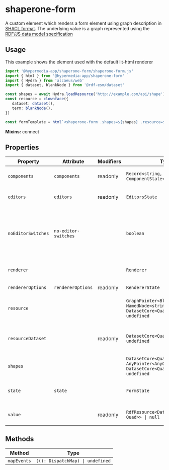 # shaperone-form

A custom element which renders a form element using graph description in [SHACL format](http://datashapes.org/forms.html).
The underlying value is a graph represented using the [RDF/JS data model specification](https://rdf.js.org/data-model-spec/)

## Usage

This example shows the element used with the default lit-html renderer

```typescript
import '@hypermedia-app/shaperone-form/shaperone-form.js'
import { html } from '@hypermedia-app/shaperone-form'
import { Hydra } from 'alcaeus/web'
import { dataset, blankNode } from '@rdf-esm/dataset'

const shapes = await Hydra.loadResource('http://example.com/api/shape')
const resource = clownface({
   dataset: dataset(),
   term: blankNode(),
})

const formTemplate = html`<shaperone-form .shapes=${shapes} .resource=${resource}></shaperone-form>`
```

**Mixins:** connect

## Properties

| Property           | Attribute            | Modifiers | Type                                             | Default | Description                                      |
|--------------------|----------------------|-----------|--------------------------------------------------|---------|--------------------------------------------------|
| `components`       | `components`         | readonly  | `Record<string, ComponentState<TemplateResult>>` |         | Gets the state of the editor components          |
| `editors`          | `editors`            | readonly  | `EditorsState`                                   |         | Gets the state of the DASH editors model         |
| `noEditorSwitches` | `no-editor-switches` |           | `boolean`                                        | false   | Disables the ability to change object editors. Only the one with [highest score](http://datashapes.org/forms.html#score) will be rendered |
| `renderer`         |                      |           | `Renderer`                                       | {}      | Gets or sets the renderer implementation         |
| `rendererOptions`  | `rendererOptions`    | readonly  | `RendererState`                                  |         | Gets the state of the renderer                   |
| `resource`         |                      |           | `GraphPointer<BlankNode \| NamedNode<string>, DatasetCore<Quad, Quad>> \| undefined` |         | Gets or sets the resource graph as graph pointer |
| `resourceDataset`  |                      | readonly  | `DatasetCore<Quad, Quad> \| undefined`           |         | Gets the resource as graph as [RDF/JS DatasetCore](https://rdf.js.org/dataset-spec/#datasetcorefactory-interface) |
| `shapes`           |                      |           | `DatasetCore<Quad, Quad> \| AnyPointer<AnyContext, DatasetCore<Quad, Quad>> \| undefined` |         | Gets or sets the shapes graph                    |
| `state`            | `state`              |           | `FormState`                                      |         | Gets the internal state of the form element      |
| `value`            |                      | readonly  | `RdfResource<DatasetCore<Quad, Quad>> \| null`   |         | Gets the resource as a [rdfine](https://npm.im/@tpluscode/rdfine) object |

## Methods

| Method      | Type                             |
|-------------|----------------------------------|
| `mapEvents` | `((): DispatchMap) \| undefined` |

